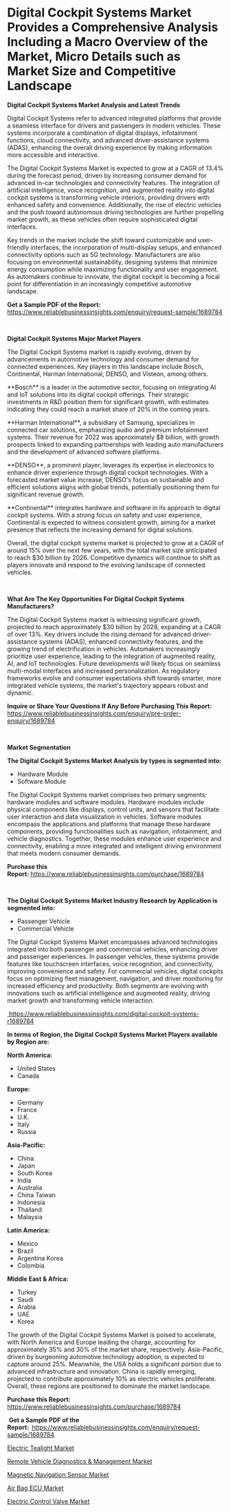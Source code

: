 <p><h1>Digital Cockpit Systems Market Provides a Comprehensive Analysis Including a Macro Overview of the Market, Micro Details such as Market Size and Competitive Landscape</h1></p><p><strong>Digital Cockpit Systems Market Analysis and Latest Trends</strong></p>
<p><p>Digital Cockpit Systems refer to advanced integrated platforms that provide a seamless interface for drivers and passengers in modern vehicles. These systems incorporate a combination of digital displays, infotainment functions, cloud connectivity, and advanced driver-assistance systems (ADAS), enhancing the overall driving experience by making information more accessible and interactive.</p><p>The Digital Cockpit Systems Market is expected to grow at a CAGR of 13.4% during the forecast period, driven by increasing consumer demand for advanced in-car technologies and connectivity features. The integration of artificial intelligence, voice recognition, and augmented reality into digital cockpit systems is transforming vehicle interiors, providing drivers with enhanced safety and convenience. Additionally, the rise of electric vehicles and the push toward autonomous driving technologies are further propelling market growth, as these vehicles often require sophisticated digital interfaces.</p><p>Key trends in the market include the shift toward customizable and user-friendly interfaces, the incorporation of multi-display setups, and enhanced connectivity options such as 5G technology. Manufacturers are also focusing on environmental sustainability, designing systems that minimize energy consumption while maximizing functionality and user engagement. As automakers continue to innovate, the digital cockpit is becoming a focal point for differentiation in an increasingly competitive automotive landscape.</p></p>
<p><strong>Get a Sample PDF of the Report:&nbsp;</strong> <a href="https://www.reliablebusinessinsights.com/enquiry/request-sample/1689784?utm_campaign=75&utm_medium=2&utm_source=Github&utm_content=ia&utm_term=17102024&utm_id=digital-cockpit-systems">https://www.reliablebusinessinsights.com/enquiry/request-sample/1689784</a></p>
<p>&nbsp;</p>
<p><strong>Digital Cockpit Systems Major Market Players</strong></p>
<p><p>The Digital Cockpit Systems market is rapidly evolving, driven by advancements in automotive technology and consumer demand for connected experiences. Key players in this landscape include Bosch, Continental, Harman International, DENSO, and Visteon, among others.</p><p>**Bosch** is a leader in the automotive sector, focusing on integrating AI and IoT solutions into its digital cockpit offerings. Their strategic investments in R&D position them for significant growth, with estimates indicating they could reach a market share of 20% in the coming years.</p><p>**Harman International**, a subsidiary of Samsung, specializes in connected car solutions, emphasizing audio and premium infotainment systems. Their revenue for 2022 was approximately $8 billion, with growth prospects linked to expanding partnerships with leading auto manufacturers and the development of advanced software platforms.</p><p>**DENSO**, a prominent player, leverages its expertise in electronics to enhance driver experience through digital cockpit technologies. With a forecasted market value increase, DENSO's focus on sustainable and efficient solutions aligns with global trends, potentially positioning them for significant revenue growth.</p><p>**Continental** integrates hardware and software in its approach to digital cockpit systems. With a strong focus on safety and user experience, Continental is expected to witness consistent growth, aiming for a market presence that reflects the increasing demand for digital solutions. </p><p>Overall, the digital cockpit systems market is projected to grow at a CAGR of around 15% over the next few years, with the total market size anticipated to reach $30 billion by 2026. Competitive dynamics will continue to shift as players innovate and respond to the evolving landscape of connected vehicles.</p></p>
<p>&nbsp;</p>
<p><strong>What Are The Key Opportunities For Digital Cockpit Systems Manufacturers?</strong></p>
<p><p>The Digital Cockpit Systems market is witnessing significant growth, projected to reach approximately $30 billion by 2028, expanding at a CAGR of over 13%. Key drivers include the rising demand for advanced driver-assistance systems (ADAS), enhanced connectivity features, and the growing trend of electrification in vehicles. Automakers increasingly prioritize user experience, leading to the integration of augmented reality, AI, and IoT technologies. Future developments will likely focus on seamless multi-modal interfaces and increased personalization. As regulatory frameworks evolve and consumer expectations shift towards smarter, more integrated vehicle systems, the market's trajectory appears robust and dynamic.</p></p>
<p><strong>Inquire or Share Your Questions If Any Before Purchasing This Report:</strong> <a href="https://www.reliablebusinessinsights.com/enquiry/pre-order-enquiry/1689784?utm_campaign=75&utm_medium=2&utm_source=Github&utm_content=ia&utm_term=17102024&utm_id=digital-cockpit-systems">https://www.reliablebusinessinsights.com/enquiry/pre-order-enquiry/1689784</a></p>
<p>&nbsp;</p>
<p><strong>Market Segmentation</strong></p>
<p><strong>The Digital Cockpit Systems Market Analysis by types is segmented into:</strong></p>
<p><ul><li>Hardware Module</li><li>Software Module</li></ul></p>
<p><p>The Digital Cockpit Systems market comprises two primary segments: hardware modules and software modules. Hardware modules include physical components like displays, control units, and sensors that facilitate user interaction and data visualization in vehicles. Software modules encompass the applications and platforms that manage these hardware components, providing functionalities such as navigation, infotainment, and vehicle diagnostics. Together, these modules enhance user experience and connectivity, enabling a more integrated and intelligent driving environment that meets modern consumer demands.</p></p>
<p><strong>Purchase this Report:&nbsp;</strong><a href="https://www.reliablebusinessinsights.com/purchase/1689784?utm_campaign=75&utm_medium=2&utm_source=Github&utm_content=ia&utm_term=17102024&utm_id=digital-cockpit-systems">https://www.reliablebusinessinsights.com/purchase/1689784</a></p>
<p>&nbsp;</p>
<p><strong>The Digital Cockpit Systems Market Industry Research by Application is segmented into:</strong></p>
<p><ul><li>Passenger Vehicle</li><li>Commercial Vehicle</li></ul></p>
<p><p>The Digital Cockpit Systems Market encompasses advanced technologies integrated into both passenger and commercial vehicles, enhancing driver and passenger experiences. In passenger vehicles, these systems provide features like touchscreen interfaces, voice recognition, and connectivity, improving convenience and safety. For commercial vehicles, digital cockpits focus on optimizing fleet management, navigation, and driver monitoring for increased efficiency and productivity. Both segments are evolving with innovations such as artificial intelligence and augmented reality, driving market growth and transforming vehicle interaction.</p></p>
<p><a href="https://www.reliablebusinessinsights.com/digital-cockpit-systems-r1689784?utm_campaign=75&utm_medium=2&utm_source=Github&utm_content=ia&utm_term=17102024&utm_id=digital-cockpit-systems">&nbsp;https://www.reliablebusinessinsights.com/digital-cockpit-systems-r1689784</a></p>
<p><strong>In terms of Region, the Digital Cockpit Systems Market Players available by Region are:</strong></p>
<p>
    <p> <strong> North America: </strong>
        <ul>
            <li>United States</li>
            <li>Canada</li>
        </ul>
        </p> 
    <p> <strong> Europe: </strong>
        <ul>
            <li>Germany</li>
            <li>France</li>
            <li>U.K.</li>
            <li>Italy</li>
            <li>Russia</li>
        </ul>
        </p> 
    <p> <strong> Asia-Pacific: </strong>
        <ul>
            <li>China</li>
            <li>Japan</li>
            <li>South Korea</li>
            <li>India</li>
            <li>Australia</li>
            <li>China Taiwan</li>
            <li>Indonesia</li>
            <li>Thailand</li>
            <li>Malaysia</li>
        </ul>
        </p> 
    <p> <strong> Latin America: </strong>
        <ul>
            <li>Mexico</li>
            <li>Brazil</li>
            <li>Argentina Korea</li>
            <li>Colombia</li>
        </ul>
        </p> 
    <p> <strong> Middle East & Africa: </strong>
        <ul>
            <li>Turkey</li>
            <li>Saudi</li>
            <li>Arabia</li>
            <li>UAE</li>
            <li>Korea</li>
        </ul>
    </p>
    </p>
<p><p>The growth of the Digital Cockpit Systems Market is poised to accelerate, with North America and Europe leading the charge, accounting for approximately 35% and 30% of the market share, respectively. Asia-Pacific, driven by burgeoning automotive technology adoption, is expected to capture around 25%. Meanwhile, the USA holds a significant portion due to advanced infrastructure and innovation. China is rapidly emerging, projected to contribute approximately 10% as electric vehicles proliferate. Overall, these regions are positioned to dominate the market landscape.</p></p>
<p><strong>Purchase this Report: </strong><a href="https://www.reliablebusinessinsights.com/purchase/1689784?utm_campaign=75&utm_medium=2&utm_source=Github&utm_content=ia&utm_term=17102024&utm_id=digital-cockpit-systems">https://www.reliablebusinessinsights.com/purchase/1689784</a></p>
<p>&nbsp;<strong>Get a Sample PDF of the Report:&nbsp;&nbsp;</strong><a href="https://www.reliablebusinessinsights.com/enquiry/request-sample/1689784?utm_campaign=75&utm_medium=2&utm_source=Github&utm_content=ia&utm_term=17102024&utm_id=digital-cockpit-systems">https://www.reliablebusinessinsights.com/enquiry/request-sample/1689784</a></p>
<p><strong></strong></p>
<p><p><a href="https://www.linkedin.com/pulse/electric-tealight-market-evolution-global-trends-regional-dynamics-qwrbc?utm_campaign=75&utm_medium=2&utm_source=Github&utm_content=ia&utm_term=17102024&utm_id=digital-cockpit-systems">Electric Tealight Market</a></p><p><a href="https://github.com/shivermasallash/Market-Research-Report-List-1/blob/main/remote-vehicle-diagnostics-management-market.md?utm_campaign=75&utm_medium=2&utm_source=Github&utm_content=ia&utm_term=17102024&utm_id=digital-cockpit-systems">Remote Vehicle Diagnostics & Management Market</a></p><p><a href="https://issuu.com/reportprime-2/docs/magnetic-navigation-sensor-market-s_04ab626a22f094?utm_campaign=75&utm_medium=2&utm_source=Github&utm_content=ia&utm_term=17102024&utm_id=digital-cockpit-systems">Magnetic Navigation Sensor Market</a></p><p><a href="https://github.com/taketakyriffecd/Market-Research-Report-List-1/blob/main/air-bag-ecu-market.md?utm_campaign=75&utm_medium=2&utm_source=Github&utm_content=ia&utm_term=17102024&utm_id=digital-cockpit-systems">Air Bag ECU Market</a></p><p><a href="https://issuu.com/reportprime-2/docs/electric-control-valve-market-size-_49b13703e3c027?utm_campaign=75&utm_medium=2&utm_source=Github&utm_content=ia&utm_term=17102024&utm_id=digital-cockpit-systems">Electric Control Valve Market</a></p></p>